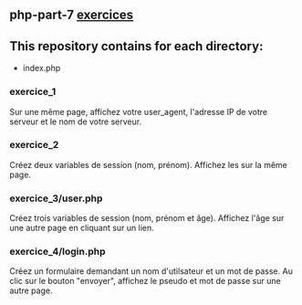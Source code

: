## php-part-7 [exercices](https://github.com/HedyKatherine/exosPHP/blob/master/exercicesPHP%23partie7.md)
## This repository contains for each directory:
* index.php
### exercice_1
Sur une même page, affichez votre user_agent, l'adresse IP de votre serveur et le nom de votre serveur.

### exercice_2
Créez deux variables de session (nom, prénom). Affichez les sur la même page.

### exercice_3/user.php
Créez trois variables de session (nom, prénom et âge). Affichez l'âge sur une autre page en cliquant sur un lien.

### exercice_4/login.php
Créez un formulaire demandant un nom d'utilsateur et un mot de passe. Au clic sur le bouton "envoyer", affichez le pseudo et mot de passe sur une autre page.
